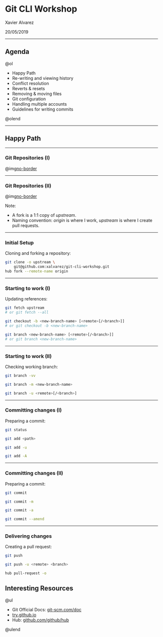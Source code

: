 # Git CLI Workshop

Xavier Alvarez

20/05/2019

---

## Agenda

@ol[](false)

- Happy Path
- Re-writing and viewing history
- Conflict resolution
- Reverts & resets
- Removing & moving files
- Git configuration
- Handling multiple accounts
- Guidelines for writing commits

@olend

---

## Happy Path

---

### Git Repositories (I)

@img[no-border](assets/img/git-upstream-repo.png)

---

### Git Repositories (II)

@img[no-border](assets/img/git-copy-upstream-repo.png)

Note:

- A fork is a 1:1 copy of _upstream_.
- Naming convention: _origin_ is where I work, _upstream_ is where I create pull requests.

---

### Initial Setup

Cloning and forking a repository:

```bash
git clone -o upstream \
    git@github.com:xalvarez/git-cli-workshop.git
hub fork --remote-name origin
```

---

### Starting to work (I)

Updating references:

```bash
git fetch upstream
# or git fetch --all

git checkout -b <new-branch-name> [<remote>[/<branch>]]
# or git checkout -b <new-branch-name>

git branch <new-branch-name> [<remote>[/<branch>]]
# or git branch <new-branch-name>
```

---

### Starting to work (II)

Checking working branch:

```bash
git branch -vv

git branch -m <new-branch-name>

git branch -u <remote>[/<branch>]
```

---

### Committing changes (I)

Preparing a commit:
```bash
git status

git add <path>

git add -u

git add -A
```

---

### Committing changes (II)

Preparing a commit:
```bash
git commit

git commit -m

git commit -a

git commit --amend
```

---

### Delivering changes

Creating a pull request:
```bash
git push

git push -u <remote> <branch>

hub pull-request -o
```


## Interesting Resources

@ul[](false)

- Git Official Docs: [git-scm.com/doc](https://git-scm.com/doc)
- [try.github.io](http://try.github.io)
- Hub: [github.com/github/hub](https://github.com/github/hub)

@ulend